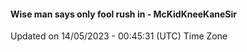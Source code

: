 #### Wise man says only fool rush in - McKidKneeKaneSir
Updated on 14/05/2023 - 00:45:31 (UTC) Time Zone
